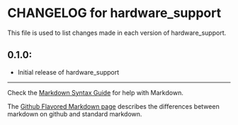 # CHANGELOG for hardware_support

This file is used to list changes made in each version of hardware_support.

## 0.1.0:

* Initial release of hardware_support

- - -
Check the [Markdown Syntax Guide](http://daringfireball.net/projects/markdown/syntax) for help with Markdown.

The [Github Flavored Markdown page](http://github.github.com/github-flavored-markdown/) describes the differences between markdown on github and standard markdown.
